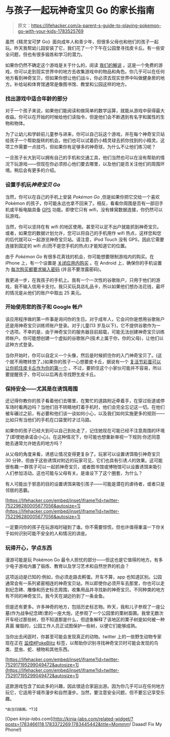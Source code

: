 # 与孩子一起玩神奇宝贝 Go 的家长指南

> 原文：<https://lifehacker.com/a-parent-s-guide-to-playing-pokemon-go-with-your-kids-1783525769>

虽然《精灵宝可梦 Go》面向成年人和青少年，但很多父母也和他们的孩子一起玩。昨天我帮幼儿园安装了它，我们花了一个下午在公园里寻找皮卡丘。有一些安全问题，但也有很多锻炼和学习的潜力。



如果你仍然不确定这个游戏是关于什么的，阅读 [我们的解说](https://lifehacker.com/what-is-pokemon-go-and-why-is-everyone-talking-about-it-1783420761) 。这是一个免费的游戏，你可以走到现实世界中的地方去收集游戏中的物品和角色。你几乎可以在任何地方看到神奇宝贝，但如果你想让他们战斗，你必须去现实世界中叫做健身房的地方。补给站和体育馆通常是像图书馆、教堂和公园这样的地方。

### 找出游戏中适合年龄的部分

对于一个孩子来说，如果他们能阅读和做简单的数学运算，就能从游戏中获得最大收益。你可以在开始的时候给他们读指令，但是他们会不断遇到有名字和属性的生物和物体。

为了让幼儿和学龄前儿童参与进来，你可以自己玩这个游戏，并在每个神奇宝贝站给孩子一个帮助旋转的机会。他们也可以试着扔小精灵球去抓你找到的小精灵。这项工作需要一点技巧，但如果你有足够多的神奇球，为什么不让他们练习呢？

一旦孩子长大到可以拥有自己的手机和交通工具，他们当然也可以在没有帮助的情况下玩游戏——但现在你必须担心他们要去哪里，以及他们是否关注他们的周围环境。稍后会有更多的介绍。

### 设置手机玩*神奇宝贝 Go*

当然，你可以在自己的手机上安装 *Pokémon Go* ,但是如果你把它交给一个喜欢 Pokémon 的孩子，你可能永远也拿不回来了。相反，看看你周围是否有一部旧手机或平板电脑具备 [GPS](https://en.wikipedia.org/wiki/Global_Positioning_System) 功能。即使它只有 wifi，没有蜂窝数据连接，你仍然可以玩游戏。

当然，你可以坚持在有 wifi 的地区使用。甚至可以足不出户就能抓到神奇宝贝。或者，如果您的数据计划允许，您可以将自己的手机用作 wifi 热点，这样您和您的后代就可以一起游览神奇宝贝站。请注意，iPod Touch 没有 GPS，因此它需要连接到固定的 wifi 点(而不是您手机的热点)才能知道它的位置。

由于 *Pokémon Go* 有很多花真钱的机会，你可能想要限制游戏内的购买。在 iPhone 上，有一个设置是 [关闭应用内购买](http://lifehacker.com/how-to-prevent-accidental-spending-on-in-app-purchases-5988461) 。在 Android 上，确保你的手机设置为 [每次购买都要求输入密码](http://gizmodo.com/google-play-made-it-slightly-harder-to-blow-money-on-in-1544419640) (并且不要泄露密码)。

我更进一步，在我孩子的手机上。我有一个一次性的谷歌账户，只用于他们的游戏，我不输入信用卡支付。我只买玩具店礼品卡，所以如果他们想办法花钱，最坏的情况是从他们的账户中取出 25 美元。

### 开始使用您的孩子和 Google 帐户

该应用程序做的第一件事是询问你的生日。对于成年人，它会问你是想用谷歌账户还是用神奇宝贝训练师账户登录。对于儿童(13 岁及以下)，它不提供谷歌作为一个选项。不幸的是，由于神奇宝贝的服务器目前超载，可能无法创建神奇宝贝训练师帐户。你可能想创建一个虚拟的谷歌账户(技术上属于你，你的父母)，让他们以这种方式登录。

当你开始时，你可以自定义一个头像，然后是时候抓住你的入门神奇宝贝了。(这个就不用瞎转悠了。)如果你的孩子一心想要皮卡丘，据说有一个 [复活节彩蛋可以让你抓住皮卡丘作为你的第一个](http://www.polygon.com/2016/7/8/12131242/pokemon-go-how-to-get-pikachu-starter-guide) 。不过，要抓住这个小家伙可能并不容易，所以要提醒孩子，你可以以后再去寻找野生皮卡丘。

### 保持安全——尤其是在诱饵周围

还记得你教你的孩子看着他们去哪里，在繁忙的道路附近牵着手，在穿过街道或停车场时看两边吗？当他们目不转睛地盯着手机时，他们会完全忘记这一切。在他们被车碾过之前，有必要和他们谈一谈如何小心，以及我们如何实施更多的规则——比如只有当他们的手机在口袋里时才过马路。

如果你的孩子已经大到可以自己到处走了，记住她现在可能已经不注意周围的环境了(即使她承诺会小心)。在这种情况下，你可能也想重新审视一下规则:你还同意她去通常允许她去的地方吗？

从父母的角度来看，诱惑让情况变得更复杂了。玩家可以设置诱饵吸引神奇宝贝 30 分钟，但由于这些诱饵对附近的玩家可见，它们也具有引诱*人*的效果。这可能很有趣:一群孩子可以一起抓神奇宝贝，或者图书馆或博物馆可以设置诱饵来吸引人们参加活动。这也可能与父母有关。是谁设下了这个圈套，为什么？

有人可能出于邪恶的目的设置诱饵来吸引孩子——可能是潜在的虐待者，或者只是邻居的恶霸。

 [https://lifehacker.com/embed/inset/iframe?id=twitter-752296280005677056&autosize=1](https://lifehacker.com/embed/inset/iframe?id=twitter-752296280005677056&autosize=1) 

一定要问你的孩子在玩游戏时碰到了谁。你不需要惊慌，但也许值得重温一下你关于如何识别可能不安全的人和情况的讲座。

### 玩得开心，学点东西

漫游可能是玩 Pokémon Go 最令人担忧的部分——但这也是它值得的地方。有多少电子游戏内置了锻炼、教育以及学习艺术和自然世界的机会？

这项运动是已知的:例如，你必须走路去孵蛋。开车不算，app 也知道区别。公园通常会有一系列紧密相连的神奇宝贝站，所以即使你必须开车去那里，你也可以走到纪念碑、雕像和历史标志周围，收集用品并寻找新的神奇宝贝。不同种类的地方有不同的神奇宝贝。我今天在湖边钓到了一条金鱼。

但是还有更多。许多神奇的地方，包括历史标志物。昨天，我和儿子参观了一座公墓(作为战争纪念碑)里的一座大炮，还参观了一个公园里的栗树苗圃。我曾无数次开车经过那些树，但不知道那是什么，但迹象解释了该地区的栗子树是如何被一种真菌 摧毁的，公园工作人员正试图保护一些树，以便它们能够成熟。

当你出去闲逛时，你甚至可能会发现真正的动物。twitter 上的一些野生动物专家现在正在 [监控#PokeBlitz](http://www.latimes.com/science/sciencenow/la-sci-sn-pokemon-go-real-animals-20160711-20160711-snap-story.html) 标签，以帮助你识别寻找神奇宝贝时可能会发现的鸟类、昆虫、蛇、植物和其他东西。

 [https://lifehacker.com/embed/inset/iframe?id=twitter-752917195299049472&autosize=1](https://lifehacker.com/embed/inset/iframe?id=twitter-752917195299049472&autosize=1) 

这款游戏包含了如此多的兴趣，因此很适合家庭出游。因为你几乎可以在任何地方玩它，它适用于城市漫步和自然漫步。当然，要注意安全问题，但不要忘记享受乐趣。

<small>*由当归插画。*T3】</small>

[Open *kinja-labs.com*](http://kinja-labs.com/related-widget/?posts=1783466118,1783372269,1783445442&title=Mommm! Daaad! Fix My Phone!)